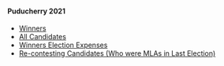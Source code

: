 #### Puducherry 2021
  * [Winners](https://www.myneta.info/Puducherry2021/index.php?action=show_winners&sort=default)
  * [All Candidates](https://www.myneta.info/Puducherry2021/)
  * [Winners Election Expenses](https://www.myneta.info/Puducherry2021/index.php?action=showWinnersExpense&sortExp=default)
  * [ Re-contesting Candidates (Who were MLAs in Last Election)](https://www.myneta.info/Puducherry2021/index.php?action=recontestAssetsComparison)